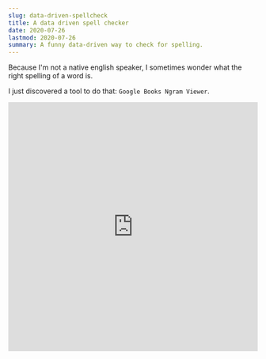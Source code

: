 ```yaml
---
slug: data-driven-spellcheck
title: A data driven spell checker
date: 2020-07-26
lastmod: 2020-07-26
summary: A funny data-driven way to check for spelling.
---
```


Because I'm not a native english speaker, I sometimes wonder what the right spelling of a word is.

I just discovered a tool to do that: `Google Books Ngram Viewer`.

<div>
  <div style="position:relative;padding-top:100%;">
    <iframe src="https://books.google.com/ngrams/graph?content=best+practice%2Cbest+practices%2Cbest-practice%2Cbest-practices&corpus=26&year_end=2019&year_start=1800&smoothing=3&direct_url=t1%3B%2Cbest%20practice%3B%2Cc0%3B.t1%3B%2Cbest%20practices%3B%2Cc0%3B.t1%3B%2Cbest%20-%20practice%3B%2Cc0%3B.t1%3B%2Cbest%20-%20practices%3B%2Cc0#t1%3B%2Cbest%20practice%3B%2Cc0%3B.t1%3B%2Cbest%20practices%3B%2Cc0%3B.t1%3B%2Cbest%20-%20practice%3B%2Cc0%3B.t1%3B%2Cbest%20-%20practices%3B%2Cc0" frameborder="0" allowfullscreen
      style="position:absolute;top:0;left:0;width:100%;height:100%;"></iframe>
  </div>
</div>
